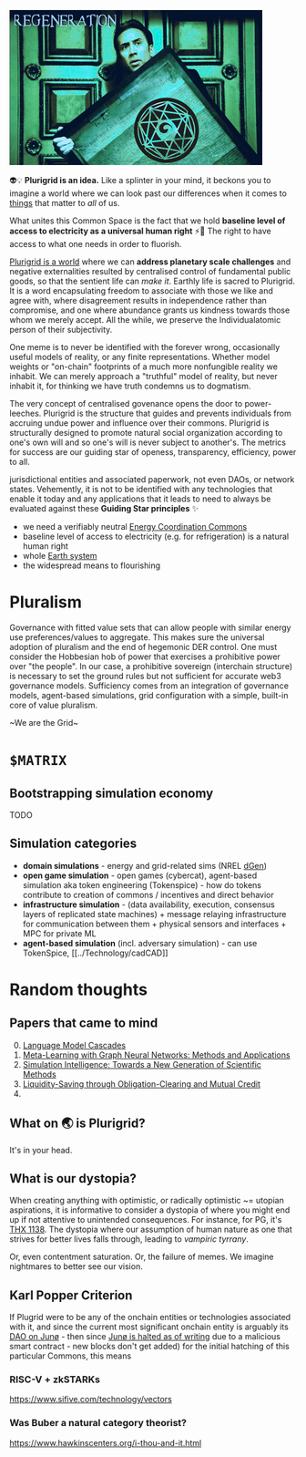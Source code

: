 ![](../Latent%20Space/cagegrid3.png)


👽💡 **Plurigrid is an idea.**
Like a splinter in your mind, it beckons you to imagine a world where we can look past our differences when it comes to [things](https://podcasts.apple.com/us/podcast/capitalist-realism-by-mark-fisher/id1502659321?i=1000471749869) that matter to _all_ of us. 

What unites this Common Space is the fact that we hold **baseline level of access to electricity as a universal human right** ⚡🔌  The right to have access to what one needs in order to fluorish. 

[Plurigrid is a world]() where we can **address planetary scale challenges** and negative externalities resulted by centralised control of fundamental public goods, so that the sentient life can _make it_. Earthly life is sacred to Plurigrid. It is a word encapsulating freedom to associate with those we like and agree with, where disagreement results in independence rather than compromise, and one where abundance grants us kindness towards those whom we merely accept. All the while, we preserve the Individualatomic person of their subjectivity.

One meme is to never be identified with the forever wrong, occasionally useful models of reality, or any finite representations. Whether model weights or "on-chain" footprints of a much more nonfungible reality we inhabit. We can merely approach a "truthful" model of reality, but never inhabit it, for thinking we have truth condemns us to dogmatism.

The very concept of centralised govenance opens the door to power-leeches. Plurigrid is the structure that guides and prevents individuals from accruing undue power and influence over their commons. Plurigrid is structurally designed to promote natural social organization according to one's own will and so one's will is never subject to another's. The metrics for success are our guiding star of openess, transparency, efficiency, power to all.

jurisdictional entities and associated paperwork, not even DAOs, or network states. Vehemently, it is not to be identified with any technologies that enable it today and any applications that it leads to need to always be evaluated against these **Guiding Star principles** ✨
- we need a verifiably neutral [Energy Coordination Commons]()
- baseline level of access to electricity (e.g. for refrigeration) is a natural human right
- whole [Earth system]()
- the widespread means to flourishing
# Pluralism
Governance with fitted value sets that can allow people with similar energy use preferences/values to aggregate. This makes sure the universal adoption of pluralism and the end of hegemonic DER control. One must consider the Hobbesian hob of power that exercises a prohibitive power over "the people".  In our case, a prohibitive sovereign (interchain structure) is necessary to set the ground rules but not sufficient for accurate web3 governance models. Sufficiency comes from an integration of governance models, agent-based simulations, grid configuration with a simple, built-in core of value pluralism.

~We are the Grid~

# `$MATRIX`
## Bootstrapping simulation economy
TODO
## Simulation categories
- **domain simulations** - energy and grid-related sims (NREL [dGen](https://github.com/Plurigrid/dgen))
- **open game simulation** - open games (cybercat), agent-based simulation aka token engineering (Tokenspice) - how do tokens contribute to creation of commons / incentives and direct behavior
- **infrastructure simulation** - (data availability, execution, consensus layers of replicated state machines) + message relaying infrastructure for communication between them + physical sensors and interfaces + MPC for private ML
- **agent-based simulation** (incl. adversary simulation) - can use TokenSpice, [[../Technology/cadCAD]]
# Random thoughts
## Papers that came to mind
0. [Language Model Cascades](https://arxiv.org/abs/2207.10342)
1. [Meta-Learning with Graph Neural Networks: Methods and Applications](https://arxiv.org/abs/2103.00137)
2. [Simulation Intelligence: Towards a New Generation of Scientific Methods](https://arxiv.org/abs/2112.03235)
3. [Liquidity-Saving through Obligation-Clearing and Mutual Credit](https://www.mdpi.com/1911-8074/13/12/295)
4. 
## What on 🌏 is Plurigrid? 
It's in your head.
## What is our dystopia?
When creating anything with optimistic, or radically optimistic ~= utopian aspirations, it is informative to consider a dystopia of where you might end up if not attentive to unintended consequences.  For instance, for PG, it's [THX 1138](https://www.youtube.com/watch?v=eHgqfVQWv7s). The dystopia where our assumption of human nature as one that strives for better lives falls through, leading to _vampiric tyrrany_.

Or, even contentment saturation. Or, the failure of memes. We imagine nightmares to better see our vision.

## Karl Popper Criterion
If Plugrid were to be any of the onchain entities or technologies associated with it, and since the current most significant onchain entity is arguably its [DAO on Junø](https://daodao.zone/dao/juno1z3zqgz7t0hcu2fx4wusuyjq0gc2m33la8l64saunfz7vmqwa2d5sz6jnep) - then since
[Junø is halted as of writing]() due to a malicious smart contract - new blocks don't get added) for the initial hatching of this particular Commons, this means 

### RISC-V + zkSTARKs
https://www.sifive.com/technology/vectors
### Was Buber a natural category theorist?
https://www.hawkinscenters.org/i-thou-and-it.html
